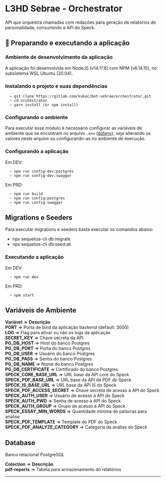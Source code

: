 # L3HD Sebrae - Orchestrator

API que orquestra chamadas com redações para geração de relatórios de personalidade, consumindo a API do Speck.

## 🚀 Preparando e executando a aplicação

### Ambiente de desenvolvimento da aplicação

A aplicação foi desenvolvida em NodeJS (v14.17.6) com NPM (v6.14.15), no subsistema WSL Ubuntu (20.04).

### Instalando o projeto e suas dependências

```
  ~ git clone https://gitlab.com/kukac/bot-sebrae/orchestrator.git
  ~ cd orchestrator
  ~ yarn install (or npm install)
```

### Configurando o ambiente

Para executar esse módulo é necessário configurar as variáveis de ambiente que se encontram no arquivo `.env` ([dotenv](https://www.npmjs.com/package/dotenv)), seja alterando os valores neste arquivo ou configurando-as no ambiente de execução.

### Configurando a aplicação

Em DEV:

```
  ~ npm run config-dev:postgres
  ~ npm run config-dev:swagger
```

Em PRD:

```
  ~ npm run build
  ~ npm run config:postgres
  ~ npm run config:swagger
```

## Migrations e Seeders

Para executar migrations e seeders basta executar os comandos abaixo:
- npx sequelize-cli db:migrate
- npx sequelize-cli db:seed:all

### Executando a aplicação

Em DEV:

```
  ~ npm run dev
```

Em PRD:

```
  ~ npm start
```

## Variáveis de Ambiente

**Variável** => **Descrição** <br>
**PORT** => Porta de bind da aplicação backend (default: 3000) <br>
**LOG** => Flag para ativar ou não os logs da aplicação <br>
**SECRET_KEY** => Chave secreta da API <br>
**PG_DB_HOST** => Host do banco Postgres <br>
**PG_DB_PORT** => Porta do banco Postgres <br>
**PG_DB_USER** => Usuário do banco Postgres <br>
**PG_DB_PASS** => Senha do banco Postgres <br>
**PG_DB_NAME** => Nome do banco Postgres <br>
**PG_DB_CERTIFICATE** => Certificado do banco Postgres <br>
**SPECK_CORE_BASE_URL** => URL base da API core do Speck <br>
**SPECK_PDF_BASE_URL** => URL base da API de PDF do Speck <br>
**SPECK_IS_BASE_URL** => URL base da API IS do Speck <br>
**SPECK_PDF_ACCESS_SECRET** => Chave secreta de acesso à API do Speck <br>
**SPECK_AUTH_USER** => Usuário de acesso à API do Speck <br>
**SPECK_AUTH_PWD** => Senha de acesso à API do Speck <br>
**SPECK_AUTH_GROUP** => Grupo de acesso à API do Speck <br>
**SPECK_ESSAY_MIN_WORDS** => Quantidade mínima de palavras para análise <br>
**SPECK_PDF_TEMPLATE** => Template do PDF do Speck <br>
**SPECK_PDF_ANALYZE_CATEGORY** => Categoria da análise do Speck <br>

## Database

Banco relacional PostgreSQL <br>

**Colection** => **Descrição** <br>
**pdf-reports** => Tabela para armazenamento do relatórios <br>

---
